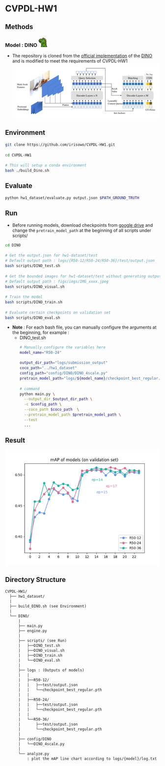 # CVPDL-HW1
## Methods
### Model : DINO <img src="DINO/figs/dinosaur.png" width="30">

* The repository is cloned from the [official implementation](https://github.com/IDEA-Research/DINO) of the [DINO](https://arxiv.org/abs/2203.03605) and is modified to meet the requirements of CVPDL-HW1
![method](DINO/figs/framework.png "model arch")

## Environment
```sh
git clone https://github.com/irisowo/CVPDL-HW1.git

cd CVPDL-HW1

# This will setup a conda environment
bash ./build_Dino.sh
```
## Evaluate
```sh
python hw1_dataset/evaluate.py output.json $PATH_GROUND_TRUTH
```

## Run
* Before running models, download checkpoints from [google drive](https://drive.google.com/drive/folders/1PpPq0CuQjQeFZGVJ8KKrnnZVqShFdjK7?usp=sharing) and change the `pretrain_model_path` at the beginning of all scripts under scripts/
```sh
cd DINO

# Get the output.json for hw1-dataset/test
# Default output path : logs/{R50-12/R50-24/R50-36}/test/output.json
bash scripts/DINO_test.sh

# Get the bounded images for hw1-dataset/test without generating output.json
# Default output path : figs/imgs/IMG_xxxx.jpeg
bash scripts/DINO_visual.sh

# Train the model
bash scripts/DINO_train.sh

# Evaluate certain checkpoints on validation set
bash scripts/DINO_eval.sh
```

* **Note** : For each bash file, you can manually configure the arguments at the beginning, for example :  
  * DINO_test.sh
    ```sh
    # Manually configure the variables here
    model_name="R50-24"

    output_dir_path="logs/submission_output"
    coco_path="../hw1_dataset"
    config_path="config/DINO/DINO_4scale.py"
    pretrain_model_path="logs/${model_name}/checkpoint_best_regular.pth"

    # command
    python main.py \
      --output_dir $output_dir_path \
      -c $config_path \
      --coco_path $coco_path  \
      --pretrain_model_path $pretrain_model_path \
      --test
      ...
    ```

## Result
![mAP](DINO/figs/models.png)

## Directory Structure
```
CVPDL-HW1/
  ├── hw1_dataset/
  |
  ├── build_DINO.sh (see Environment)
  |
  └── DINO/
      |
      ├── main.py
      ├── engine.py
      |
      ├── scripts/ (see Run)
      |   ├──DINO_test.sh
      |   ├──DINO_visual.sh
      |   ├──DINO_train.sh
      |   └──DINO_eval.sh
      |
      ├── logs : (Outputs of models)
      |   |   
      |   ├──R50-12/
      |   |   ├──test/output.json
      |   |   └──checkpoint_best_regular.pth
      |   |
      |   ├──R50-24/
      |   |   ├──test/output.json
      |   |   └──checkpoint_best_regular.pth
      |   |
      |   └──R50-36/
      |       ├──test/output.json
      |       └──checkpoint_best_regular.pth
      |
      ├── config/DINO
      |   └──DINO_4scale.py
      |
      └── analyze.py
          : plot the mAP line chart according to logs/{model}/log.txt
```

